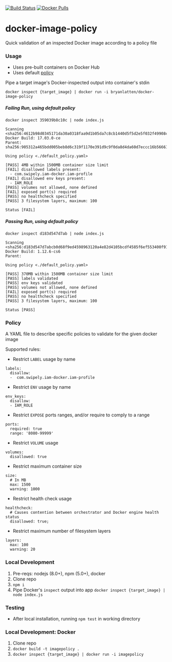 [![Build Status](https://travis-ci.org/bryanlatten/docker-image-policy.svg?branch=master)](https://travis-ci.org/bryanlatten/docker-image-policy)
[![Docker Pulls](https://img.shields.io/docker/pulls/bryanlatten/docker-image-policy.svg?maxAge=2592000)]()

# docker-image-policy
Quick validation of an inspected Docker image according to a policy file


### Usage

- Uses pre-built containers on Docker Hub
- Uses default [policy](https://github.com/bryanlatten/docker-image-policy/blob/master/default_policy.yaml)

Pipe a target image's Docker-inspected output into container's stdin

```docker inspect {target_image} | docker run -i bryanlatten/docker-image-policy```

##### Failing Run, using default policy
```
docker inspect 359039b8c10c | node index.js

Scanning <sha256:4612b98d0345171da30a0318faa9d1b05da7c8cb1440d5f5d2e5f032f49908c0>
Docker Build: 17.03.0-ce
Parent: sha256:905312a465bdd005beb8d6c319f1170e391d9c9f0da8d4da60d7eccc16b56661

Using policy <./default_policy.yaml>

[PASS] 4MB within 1500MB container size limit
[FAIL] disallowed labels present:
  - com.swipely.iam-docker.iam-profile
[FAIL] disallowed env keys present:
  - IAM_ROLE
[PASS] volumes not allowed, none defined
[FAIL] exposed port(s) required
[PASS] no healthcheck specified
[PASS] 3 filesystem layers, maximum: 100

Status [FAIL]
```

##### Passing Run, using default policy
```
docker inspect d183d547d7ab | node index.js

Scanning <sha256:d183d547d7abcb0d68f9ed4598963120a4e82d4105bcdf4585f6ef553400f913>
Docker Build: 1.12.6-cs6
Parent:

Using policy <./default_policy.yaml>

[PASS] 370MB within 1500MB container size limit
[PASS] labels validated
[PASS] env keys validated
[PASS] volumes not allowed, none defined
[FAIL] exposed port(s) required
[PASS] no healthcheck specified
[PASS] 3 filesystem layers, maximum: 100

Status [PASS]
```

### Policy

A YAML file to describe specific policies to validate for the given docker image

Supported rules:
- Restrict `LABEL` usage by name
```
labels:
  disallow:
  -  com.swipely.iam-docker.iam-profile
```
- Restrict `ENV` usage by name
```
env_keys:
  disallow:
  - IAM_ROLE
```
- Restrict `EXPOSE` ports ranges, and/or require to comply to a range
```
ports:
  required: true
  range: '8080-99999'
```

- Restrict `VOLUME` usage
```
volumes:
  disallowed: true
```

- Restrict maximum container size
```
size:
  # In MB
  max: 1500
  warning: 1000
```

- Restrict health check usage
```
healthcheck:
  # Causes contention between orchestrator and Docker engine health status
  disallowed: true;
```

- Restrict maximum number of filesystem layers
```
layers:
  max: 100
  warning: 20
```

### Local Development

1. Pre-reqs: nodejs (8.0+), npm (5.0+), docker
1. Clone repo
1. `npm i`
1. Pipe Docker's `inspect` output into app
```docker inspect {target_image} | node index.js```

### Testing

- After local installation, running `npm test` in working directory

### Local Development: Docker

1. Clone repo
1. `docker build -t imagepolicy .`
1. ```docker inspect {target_image} | docker run -i imagepolicy```


